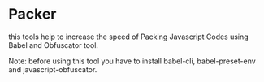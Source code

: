 # Packer

this tools help to increase the speed of
Packing Javascript Codes using
Babel and Obfuscator tool.

Note: before using this tool you have to
install babel-cli, babel-preset-env and javascript-obfuscator.